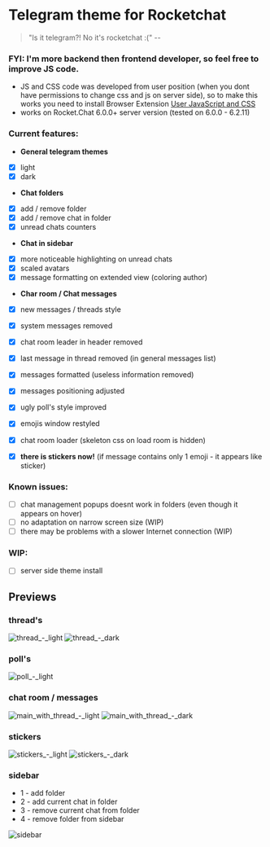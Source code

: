 # Telegram theme for Rocketchat
> "Is it telegram?! No it's rocketchat :("
--

### FYI:  I'm more backend then frontend developer, so feel free to improve JS code.

- JS and CSS code was developed from user position (when you dont have permissions to change css and js on server side), so to make this works you need to install Browser Extension [User JavaScript and CSS](https://chrome.google.com/webstore/detail/user-javascript-and-css/nbhcbdghjpllgmfilhnhkllmkecfmpld)
- works on Rocket.Chat 6.0.0+ server version (tested on 6.0.0 - 6.2.11)

### Current features:
- **General telegram themes**
 - [x] light
 - [x] dark
- **Chat folders**
 - [x] add / remove folder
 - [x] add / remove chat in folder
 - [x] unread chats counters
- **Chat in sidebar**
 - [x] more noticeable highlighting on unread chats
 - [x] scaled avatars
 - [x] message formatting on extended view (coloring author)
- **Char room / Chat messages**
 - [x] new messages / threads style
 - [x] system messages removed
 - [x] chat room leader in header removed
 - [x] last message in thread removed (in general messages list)
 - [x] messages formatted (useless information removed)
 - [x] messages positioning adjusted
 - [x] ugly poll's style improved
 - [x] emojis window restyled
 - [x] chat room loader (skeleton css on load room is hidden)
 - [x] **there is stickers now!** (if message contains only 1 emoji - it appears like sticker)


### Known issues:
 - [ ] chat management popups doesnt work in folders (even though it appears on hover)
 - [ ] no adaptation on narrow screen size (WIP)
 - [ ] there may be problems with a slower Internet connection (WIP)

### WIP:
 - [ ] server side theme install


## Previews

### thread's
![thread_-_light](https://github.com/mrFreeman-G/rocketchat-telegram-theme/assets/109005425/3e58b8ed-fe20-499a-b9b8-23e7b3a7a323)
![thread_-_dark](https://github.com/mrFreeman-G/rocketchat-telegram-theme/assets/109005425/71cd8742-0b56-46cf-8c7b-8cad2d3ae9bc)

### poll's
![poll_-_light](https://github.com/mrFreeman-G/rocketchat-telegram-theme/assets/109005425/7e86703a-e975-4185-b47f-6d3583baa24f)

### chat room / messages
![main_with_thread_-_light](https://github.com/mrFreeman-G/rocketchat-telegram-theme/assets/109005425/6383c447-4182-461f-90a2-d146ad56740e)
![main_with_thread_-_dark](https://github.com/mrFreeman-G/rocketchat-telegram-theme/assets/109005425/00425d99-1b2e-48ab-94ea-9b7fb99c4bf6)

### stickers
![stickers_-_light](https://github.com/mrFreeman-G/rocketchat-telegram-theme/assets/109005425/fd302e2a-f9ab-4d36-8d9e-11fb776a1dfc)
![stickers_-_dark](https://github.com/mrFreeman-G/rocketchat-telegram-theme/assets/109005425/3fa39a90-782f-4a54-affb-54463a3700ae)

### sidebar
- 1 - add folder 
- 2 - add current chat in folder
- 3 - remove current chat from folder
- 4 - remove folder from sidebar
  
![sidebar](https://github.com/mrFreeman-G/rocketchat-telegram-theme/assets/109005425/208fe57c-2e50-43ec-95c6-cc85b048dda0)
